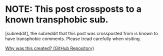 # NOTE: This post crossposts to a known transphobic sub.

[subreddit], the subreddit that this post was crossposted from is known to have transphobic comments. Please tread carefully when visiting.

[Why was this created? (GitHub Repository)](https://github.com/RowanHall/traa-hate-sub-warning)